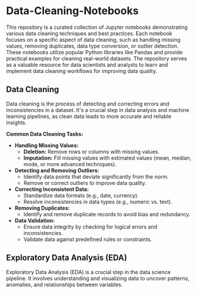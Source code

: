 # Data-Cleaning-Notebooks
This repository is a curated collection of Jupyter notebooks demonstrating various data cleaning techniques and best practices. Each notebook focuses on a specific aspect of data cleaning, such as handling missing values, removing duplicates, data type conversion, or outlier detection. These notebooks utilize popular Python libraries like Pandas and provide practical examples for cleaning real-world datasets. The repository serves as a valuable resource for data scientists and analysts to learn and implement data cleaning workflows for improving data quality.

## **Data Cleaning**
Data cleaning is the process of detecting and correcting errors and inconsistencies in a dataset. It's a crucial step in data analysis and machine learning pipelines, as clean data leads to more accurate and reliable insights.

**Common Data Cleaning Tasks:**

- **Handling Missing Values:**
  - **Deletion:** Remove rows or columns with missing values.
  - **Imputation:** Fill missing values with estimated values (mean, median, mode, or more advanced techniques).
- **Detecting and Removing Outliers:**
  - Identify data points that deviate significantly from the norm.
  - Remove or correct outliers to improve data quality.
- **Correcting Inconsistent Data:**
  - Standardize data formats (e.g., date, currency).
  - Resolve inconsistencies in data types (e.g., numeric vs. text).
- **Removing Duplicates:**
  - Identify and remove duplicate records to avoid bias and redundancy.
- **Data Validation:**
  - Ensure data integrity by checking for logical errors and inconsistencies.
  - Validate data against predefined rules or constraints.

## **Exploratory Data Analysis (EDA)**
Exploratory Data Analysis (EDA) is a crucial step in the data science pipeline. It involves understanding and visualizing data to uncover patterns, anomalies, and relationships between variables.

